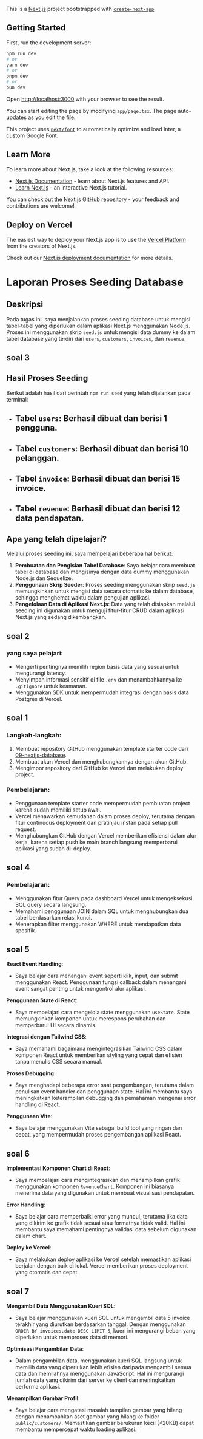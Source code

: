 This is a [Next.js](https://nextjs.org/) project bootstrapped with [`create-next-app`](https://github.com/vercel/next.js/tree/canary/packages/create-next-app).

## Getting Started

First, run the development server:

```bash
npm run dev
# or
yarn dev
# or
pnpm dev
# or
bun dev
```

Open [http://localhost:3000](http://localhost:3000) with your browser to see the result.

You can start editing the page by modifying `app/page.tsx`. The page auto-updates as you edit the file.

This project uses [`next/font`](https://nextjs.org/docs/basic-features/font-optimization) to automatically optimize and load Inter, a custom Google Font.

## Learn More

To learn more about Next.js, take a look at the following resources:

- [Next.js Documentation](https://nextjs.org/docs) - learn about Next.js features and API.
- [Learn Next.js](https://nextjs.org/learn) - an interactive Next.js tutorial.

You can check out [the Next.js GitHub repository](https://github.com/vercel/next.js/) - your feedback and contributions are welcome!

## Deploy on Vercel

The easiest way to deploy your Next.js app is to use the [Vercel Platform](https://vercel.com/new?utm_medium=default-template&filter=next.js&utm_source=create-next-app&utm_campaign=create-next-app-readme) from the creators of Next.js.

Check out our [Next.js deployment documentation](https://nextjs.org/docs/deployment) for more details.


# Laporan Proses Seeding Database

## Deskripsi
Pada tugas ini, saya menjalankan proses seeding database untuk mengisi tabel-tabel yang diperlukan dalam aplikasi Next.js menggunakan Node.js. Proses ini menggunakan skrip `seed.js` untuk mengisi data dummy ke dalam tabel database yang terdiri dari `users`, `customers`, `invoices`, dan `revenue`.


## soal 3
## Hasil Proses Seeding
Berikut adalah hasil dari perintah `npm run seed` yang telah dijalankan pada terminal:

- ## Tabel `users`: Berhasil dibuat dan berisi 1 pengguna.
- ## Tabel `customers`: Berhasil dibuat dan berisi 10 pelanggan.
- ## Tabel `invoice`: Berhasil dibuat dan berisi 15 invoice.
- ## Tabel `revenue`: Berhasil dibuat dan berisi 12 data pendapatan.


## Apa yang telah dipelajari?
Melalui proses seeding ini, saya mempelajari beberapa hal berikut:
1. **Pembuatan dan Pengisian Tabel Database**: Saya belajar cara membuat tabel di database dan mengisinya dengan data dummy menggunakan Node.js dan Sequelize.
2. **Penggunaan Skrip Seeder**: Proses seeding menggunakan skrip `seed.js` memungkinkan untuk mengisi data secara otomatis ke dalam database, sehingga menghemat waktu dalam pengujian aplikasi.
3. **Pengelolaan Data di Aplikasi Next.js**: Data yang telah disiapkan melalui seeding ini digunakan untuk menguji fitur-fitur CRUD dalam aplikasi Next.js yang sedang dikembangkan.

## soal 2

### yang saya pelajari:
- Mengerti pentingnya memilih region basis data yang sesuai untuk mengurangi latency.
- Menyimpan informasi sensitif di file `.env` dan menambahkannya ke `.gitignore` untuk keamanan.
- Menggunakan SDK untuk mempermudah integrasi dengan basis data Postgres di Vercel.

## soal 1

### Langkah-langkah:
1. Membuat repository GitHub menggunakan template starter code dari [09-nextjs-database](https://github.com/jti-polinema/09-nextjs-database).
2. Membuat akun Vercel dan menghubungkannya dengan akun GitHub.
3. Mengimpor repository dari GitHub ke Vercel dan melakukan deploy project.
   
### Pembelajaran:
- Penggunaan template starter code mempermudah pembuatan project karena sudah memiliki setup awal.
- Vercel menawarkan kemudahan dalam proses deploy, terutama dengan fitur continuous deployment dan pratinjau instan pada setiap pull request.
- Menghubungkan GitHub dengan Vercel memberikan efisiensi dalam alur kerja, karena setiap push ke main branch langsung memperbarui aplikasi yang sudah di-deploy.

## soal 4 

### Pembelajaran:
- Menggunakan fitur Query pada dashboard Vercel untuk mengeksekusi SQL query secara langsung.
- Memahami penggunaan JOIN dalam SQL untuk menghubungkan dua tabel berdasarkan relasi kunci.
- Menerapkan filter menggunakan WHERE untuk mendapatkan data spesifik.

## soal 5

 **React Event Handling**:
   - Saya belajar cara menangani event seperti klik, input, dan submit menggunakan React. Penggunaan fungsi callback dalam menangani event sangat penting untuk mengontrol alur aplikasi.
   
**Penggunaan State di React**:
   - Saya mempelajari cara mengelola state menggunakan `useState`. State memungkinkan komponen untuk merespons perubahan dan memperbarui UI secara dinamis.

**Integrasi dengan Tailwind CSS**:
   - Saya memahami bagaimana mengintegrasikan Tailwind CSS dalam komponen React untuk memberikan styling yang cepat dan efisien tanpa menulis CSS secara manual.
   
**Proses Debugging**:
   - Saya menghadapi beberapa error saat pengembangan, terutama dalam penulisan event handler dan penggunaan state. Hal ini membantu saya meningkatkan keterampilan debugging dan pemahaman mengenai error handling di React.

**Penggunaan Vite**:
   - Saya belajar menggunakan Vite sebagai build tool yang ringan dan cepat, yang mempermudah proses pengembangan aplikasi React. 

## soal 6 

**Implementasi Komponen Chart di React**:
   - Saya mempelajari cara mengintegrasikan dan menampilkan grafik menggunakan komponen `RevenueChart`. Komponen ini biasanya menerima data yang digunakan untuk membuat visualisasi pendapatan.

**Error Handling**:
   - Saya belajar cara memperbaiki error yang muncul, terutama jika data yang dikirim ke grafik tidak sesuai atau formatnya tidak valid. Hal ini membantu saya memahami pentingnya validasi data sebelum digunakan dalam chart.

**Deploy ke Vercel**:
   - Saya melakukan deploy aplikasi ke Vercel setelah memastikan aplikasi berjalan dengan baik di lokal. Vercel memberikan proses deployment yang otomatis dan cepat.


## soal 7

**Mengambil Data Menggunakan Kueri SQL**:
   - Saya belajar menggunakan kueri SQL untuk mengambil data 5 invoice terakhir yang diurutkan berdasarkan tanggal. Dengan menggunakan `ORDER BY invoices.date DESC LIMIT 5`, kueri ini mengurangi beban yang diperlukan untuk memproses data di memori.

**Optimisasi Pengambilan Data**:
   - Dalam pengambilan data, menggunakan kueri SQL langsung untuk memilih data yang diperlukan lebih efisien daripada mengambil semua data dan memilahnya menggunakan JavaScript. Hal ini mengurangi jumlah data yang dikirim dari server ke client dan meningkatkan performa aplikasi.

**Menampilkan Gambar Profil**:
   - Saya belajar cara mengatasi masalah tampilan gambar yang hilang dengan menambahkan aset gambar yang hilang ke folder `public/customers/`. Memastikan gambar berukuran kecil (<20KB) dapat membantu mempercepat waktu loading aplikasi.
